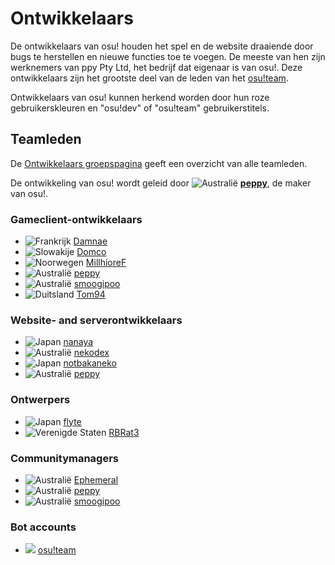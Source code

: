 # Ontwikkelaars

De ontwikkelaars van osu! houden het spel en de website draaiende door bugs te herstellen en nieuwe functies toe te voegen. De meeste van hen zijn werknemers van ppy Pty Ltd, het bedrijf dat eigenaar is van osu!. Deze ontwikkelaars zijn het grootste deel van de leden van het [osu!team](/wiki/People/The_Team).

Ontwikkelaars van osu! kunnen herkend worden door hun roze gebruikerskleuren en "osu!dev" of "osu!team" gebruikerstitels.

## Teamleden

De [Ontwikkelaars groepspagina](https://osu.ppy.sh/groups/11) geeft een overzicht van alle teamleden.

De ontwikkeling van osu! wordt geleid door ![][flag_AU] **[peppy](https://osu.ppy.sh/users/2)**, de maker van osu!.

### Gameclient-ontwikkelaars

- ![][flag_FR] [Damnae](https://osu.ppy.sh/users/989377)
- ![][flag_SK] [Domco](https://osu.ppy.sh/users/3562660)
- ![][flag_NO] [MillhioreF](https://osu.ppy.sh/users/941094)
- ![][flag_AU] [peppy](https://osu.ppy.sh/users/2)
- ![][flag_AU] [smoogipoo](https://osu.ppy.sh/users/1040328)
- ![][flag_DE] [Tom94](https://osu.ppy.sh/users/1857058)

### Website- and serverontwikkelaars

- ![][flag_JP] [nanaya](https://osu.ppy.sh/users/2387883)
- ![][flag_AU] [nekodex](https://osu.ppy.sh/users/102)
- ![][flag_JP] [notbakaneko](https://osu.ppy.sh/users/10751776)
- ![][flag_AU] [peppy](https://osu.ppy.sh/users/2)

### Ontwerpers

- ![][flag_JP] [flyte](https://osu.ppy.sh/users/3103765)
- ![][flag_US] [RBRat3](https://osu.ppy.sh/users/307202)

### Communitymanagers

- ![][flag_AU] [Ephemeral](https://osu.ppy.sh/users/102335)
- ![][flag_AU] [peppy](https://osu.ppy.sh/users/2)
- ![][flag_AU] [smoogipoo](https://osu.ppy.sh/users/1040328)

### Bot accounts

- ![][flag___] [osu!team](https://osu.ppy.sh/users/4341397)

[flag_AU]: /wiki/shared/flag/AU.gif "Australië"
[flag_DE]: /wiki/shared/flag/DE.gif "Duitsland"
[flag_FR]: /wiki/shared/flag/FR.gif "Frankrijk"
[flag_JP]: /wiki/shared/flag/JP.gif "Japan"
[flag_NO]: /wiki/shared/flag/NO.gif "Noorwegen"
[flag_SK]: /wiki/shared/flag/SK.gif "Slowakije"
[flag_US]: /wiki/shared/flag/US.gif "Verenigde Staten"
[flag___]: /wiki/shared/flag/__.gif